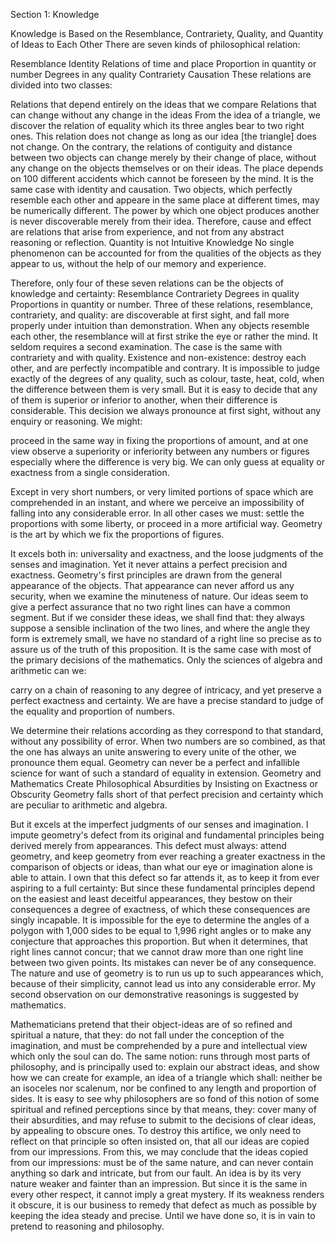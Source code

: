 
Section 1: Knowledge

Knowledge is Based on the Resemblance, Contrariety, Quality, and Quantity of Ideas to Each Other
There are seven kinds of philosophical relation:

Resemblance
Identity
Relations of time and place
Proportion in quantity or number
Degrees in any quality
Contrariety
Causation
These relations are divided into two classes:

Relations that depend entirely on the ideas that we compare
Relations that can change without any change in the ideas
From the idea of a triangle, we discover the relation of equality which its three angles bear to two right ones.
This relation does not change as long as our idea [the triangle] does not change.
On the contrary, the relations of contiguity and distance between two objects can change merely by their change of place, without any change on the objects themselves or on their ideas.
The place depends on 100 different accidents which cannot be foreseen by the mind.
It is the same case with identity and causation.
Two objects, which perfectly resemble each other and appeare in the same place at different times, may be numerically different.
The power by which one object produces another is never discoverable merely from their idea.
Therefore, cause and effect are relations that arise from experience, and not from any abstract reasoning or reflection.
Quantity is not Intuitive Knowledge
No single phenomenon can be accounted for from the qualities of the objects as they appear to us, without the help of our memory and experience.

Therefore, only four of these seven relations can be the objects of knowledge and certainty:
Resemblance
Contrariety
Degrees in quality
Proportions in quantity or number.
Three of these relations, resemblance, contrariety, and quality:
are discoverable at first sight, and
fall more properly under intuition than demonstration.
When any objects resemble each other, the resemblance will at first strike the eye or rather the mind.
It seldom requires a second examination.
The case is the same with contrariety and with quality.
Existence and non-existence:
destroy each other, and
are perfectly incompatible and contrary.
It is impossible to judge exactly of the degrees of any quality, such as colour, taste, heat, cold, when the difference between them is very small.
But it is easy to decide that any of them is superior or inferior to another, when their difference is considerable.
This decision we always pronounce at first sight, without any enquiry or reasoning.
We might:

proceed in the same way in fixing the proportions of amount, and
at one view observe a superiority or inferiority between any numbers or figures especially where the difference is very big.
We can only guess at equality or exactness from a single consideration.

Except in very short numbers, or very limited portions of space which are comprehended in an instant, and where we perceive an impossibility of falling into any considerable error.
In all other cases we must:
settle the proportions with some liberty, or
proceed in a more artificial way.
Geometry is the art by which we fix the proportions of figures.

It excels both in:
universality and exactness, and
the loose judgments of the senses and imagination.
Yet it never attains a perfect precision and exactness.
Geometry's first principles are drawn from the general appearance of the objects.
That appearance can never afford us any security, when we examine the minuteness of nature.
Our ideas seem to give a perfect assurance that no two right lines can have a common segment.
But if we consider these ideas, we shall find that:
they always suppose a sensible inclination of the two lines, and
where the angle they form is extremely small, we have no standard of a right line so precise as to assure us of the truth of this proposition.
It is the same case with most of the primary decisions of the mathematics.
Only the sciences of algebra and arithmetic can we:

carry on a chain of reasoning to any degree of intricacy, and
yet preserve a perfect exactness and certainty.
We are have a precise standard to judge of the equality and proportion of numbers.

We determine their relations according as they correspond to that standard, without any possibility of error.
When two numbers are so combined, as that the one has always an unite answering to every unite of the other, we pronounce them equal.
Geometry can never be a perfect and infallible science for want of such a standard of equality in extension.
Geometry and Mathematics Create Philosophical Absurdities by Insisting on Exactness or Obscurity
Geometry falls short of that perfect precision and certainty which are peculiar to arithmetic and algebra.

But it excels at the imperfect judgments of our senses and imagination.
I impute geometry's defect from its original and fundamental principles being derived merely from appearances.
This defect must always:
attend geometry, and
keep geometry from ever reaching a greater exactness in the comparison of objects or ideas, than what our eye or imagination alone is able to attain.
I own that this defect so far attends it, as to keep it from ever aspiring to a full certainty:
But since these fundamental principles depend on the easiest and least deceitful appearances, they bestow on their consequences a degree of exactness, of which these consequences are singly incapable.
It is impossible for the eye to determine the angles of a polygon with 1,000 sides to be equal to 1,996 right angles or to make any conjecture that approaches this proportion.
But when it determines, that right lines cannot concur; that we cannot draw more than one right line between two given points.
Its mistakes can never be of any consequence.
The nature and use of geometry is to run us up to such appearances which, because of their simplicity, cannot lead us into any considerable error.
My second observation on our demonstrative reasonings is suggested by mathematics.

Mathematicians pretend that their object-ideas are of so refined and spiritual a nature, that they:
do not fall under the conception of the imagination, and
must be comprehended by a pure and intellectual view which only the soul can do.
The same notion:
runs through most parts of philosophy, and
is principally used to:
explain our abstract ideas, and
show how we can create for example, an idea of a triangle which shall:
neither be an isoceles nor scalenum, nor
be confined to any length and proportion of sides.
It is easy to see why philosophers are so fond of this notion of some spiritual and refined perceptions since by that means, they:
cover many of their absurdities, and
may refuse to submit to the decisions of clear ideas, by appealing to obscure ones.
To destroy this artifice, we only need to reflect on that principle so often insisted on, that all our ideas are copied from our impressions.
From this, we may conclude that the ideas copied from our impressions:
must be of the same nature, and
can never contain anything so dark and intricate, but from our fault.
An idea is by its very nature weaker and fainter than an impression.
But since it is the same in every other respect, it cannot imply a great mystery.
If its weakness renders it obscure, it is our business to remedy that defect as much as possible by keeping the idea steady and precise.
Until we have done so, it is in vain to pretend to reasoning and philosophy.